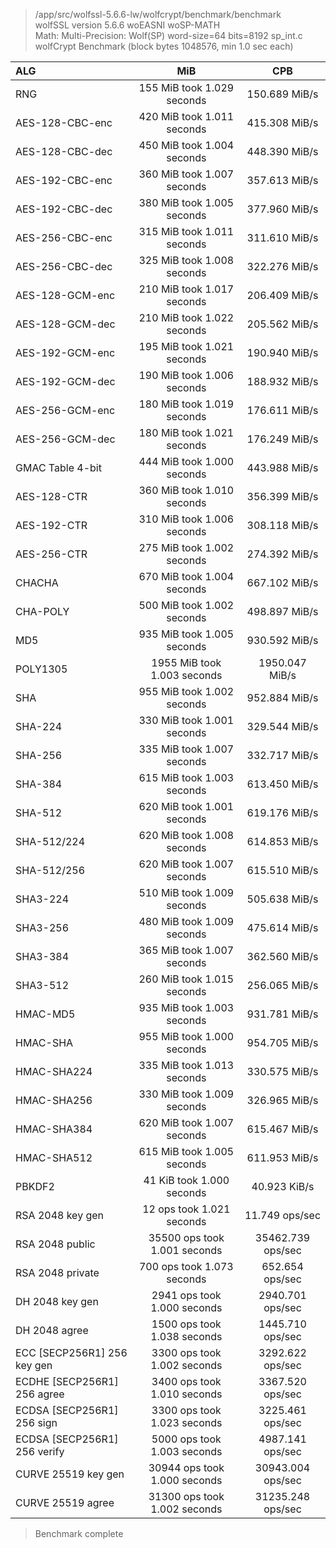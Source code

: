 > /app/src/wolfssl-5.6.6-lw/wolfcrypt/benchmark/benchmark  
> wolfSSL version 5.6.6 woEASNI woSP-MATH  
> Math:   Multi-Precision: Wolf(SP) word-size=64 bits=8192 sp_int.c  
> wolfCrypt Benchmark (block bytes 1048576, min 1.0 sec each)  

| ALG | MiB | CPB |
|:---|:---:|:---:|
| RNG                             |   155 MiB took 1.029 seconds |     150.689 MiB/s |
| AES-128-CBC-enc                 |   420 MiB took 1.011 seconds |     415.308 MiB/s |
| AES-128-CBC-dec                 |   450 MiB took 1.004 seconds |     448.390 MiB/s |
| AES-192-CBC-enc                 |   360 MiB took 1.007 seconds |     357.613 MiB/s |
| AES-192-CBC-dec                 |   380 MiB took 1.005 seconds |     377.960 MiB/s |
| AES-256-CBC-enc                 |   315 MiB took 1.011 seconds |     311.610 MiB/s |
| AES-256-CBC-dec                 |   325 MiB took 1.008 seconds |     322.276 MiB/s |
| AES-128-GCM-enc                 |   210 MiB took 1.017 seconds |     206.409 MiB/s |
| AES-128-GCM-dec                 |   210 MiB took 1.022 seconds |     205.562 MiB/s |
| AES-192-GCM-enc                 |   195 MiB took 1.021 seconds |     190.940 MiB/s |
| AES-192-GCM-dec                 |   190 MiB took 1.006 seconds |     188.932 MiB/s |
| AES-256-GCM-enc                 |   180 MiB took 1.019 seconds |     176.611 MiB/s |
| AES-256-GCM-dec                 |   180 MiB took 1.021 seconds |     176.249 MiB/s |
| GMAC Table 4-bit                |   444 MiB took 1.000 seconds |     443.988 MiB/s |
| AES-128-CTR                     |   360 MiB took 1.010 seconds |     356.399 MiB/s |
| AES-192-CTR                     |   310 MiB took 1.006 seconds |     308.118 MiB/s |
| AES-256-CTR                     |   275 MiB took 1.002 seconds |     274.392 MiB/s |
| CHACHA                          |   670 MiB took 1.004 seconds |     667.102 MiB/s |
| CHA-POLY                        |   500 MiB took 1.002 seconds |     498.897 MiB/s |
| MD5                             |   935 MiB took 1.005 seconds |     930.592 MiB/s |
| POLY1305                        |  1955 MiB took 1.003 seconds |    1950.047 MiB/s |
| SHA                             |   955 MiB took 1.002 seconds |     952.884 MiB/s |
| SHA-224                         |   330 MiB took 1.001 seconds |     329.544 MiB/s |
| SHA-256                         |   335 MiB took 1.007 seconds |     332.717 MiB/s |
| SHA-384                         |   615 MiB took 1.003 seconds |     613.450 MiB/s |
| SHA-512                         |   620 MiB took 1.001 seconds |     619.176 MiB/s |
| SHA-512/224                     |   620 MiB took 1.008 seconds |     614.853 MiB/s |
| SHA-512/256                     |   620 MiB took 1.007 seconds |     615.510 MiB/s |
| SHA3-224                        |   510 MiB took 1.009 seconds |     505.638 MiB/s |
| SHA3-256                        |   480 MiB took 1.009 seconds |     475.614 MiB/s |
| SHA3-384                        |   365 MiB took 1.007 seconds |     362.560 MiB/s |
| SHA3-512                        |   260 MiB took 1.015 seconds |     256.065 MiB/s |
| HMAC-MD5                        |   935 MiB took 1.003 seconds |     931.781 MiB/s |
| HMAC-SHA                        |   955 MiB took 1.000 seconds |     954.705 MiB/s |
| HMAC-SHA224                     |   335 MiB took 1.013 seconds |     330.575 MiB/s |
| HMAC-SHA256                     |   330 MiB took 1.009 seconds |     326.965 MiB/s |
| HMAC-SHA384                     |   620 MiB took 1.007 seconds |     615.467 MiB/s |
| HMAC-SHA512                     |   615 MiB took 1.005 seconds |     611.953 MiB/s |
| PBKDF2                          |    41 KiB took 1.000 seconds |      40.923 KiB/s |
| RSA   2048              key gen |    12 ops took 1.021 seconds |    11.749 ops/sec |
| RSA   2048               public | 35500 ops took 1.001 seconds | 35462.739 ops/sec |
| RSA   2048              private |   700 ops took 1.073 seconds |   652.654 ops/sec |
| DH    2048              key gen |  2941 ops took 1.000 seconds |  2940.701 ops/sec |
| DH    2048                agree |  1500 ops took 1.038 seconds |  1445.710 ops/sec |
| ECC   [SECP256R1] 256   key gen |  3300 ops took 1.002 seconds |  3292.622 ops/sec |
| ECDHE [SECP256R1] 256     agree |  3400 ops took 1.010 seconds |  3367.520 ops/sec |
| ECDSA [SECP256R1] 256      sign |  3300 ops took 1.023 seconds |  3225.461 ops/sec |
| ECDSA [SECP256R1] 256    verify |  5000 ops took 1.003 seconds |  4987.141 ops/sec |
| CURVE 25519             key gen | 30944 ops took 1.000 seconds | 30943.004 ops/sec |
| CURVE 25519               agree | 31300 ops took 1.002 seconds | 31235.248 ops/sec |

> Benchmark complete  